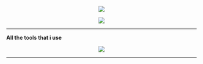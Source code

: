 <p align="center"><img src="https://lanyard.cnrad.dev/api/921732185562685492?&theme=dark&borderRadius=20px&idleMessage=Doing%20nothing%20rn%20I'm%20bored&showDisplayName=true"></a></p>


<p align="center"><img src="https://github-profile-trophy.vercel.app/?username=P0rc0D10&theme=discord"</a></p>


----- 
<b>All the tools that i use</b>


<p align="center">
  <a href="https://skillicons.dev">
    <img src="https://skillicons.dev/icons?i=vercel,aws,azure,discord,ps,pr,bots,vscode,github,gmail,html,instagram,twitter" />
  </a>
</p>


-----


